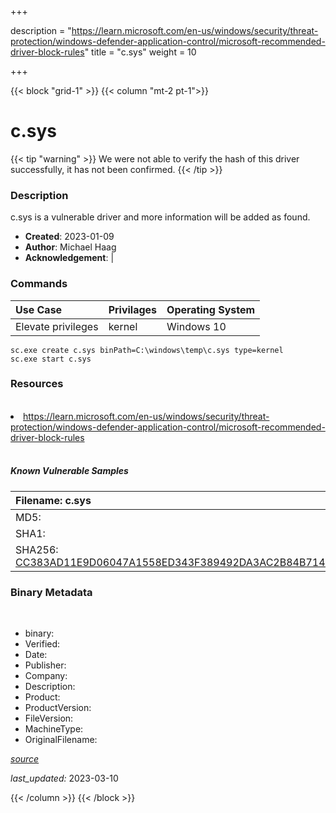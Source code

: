 +++

description = "https://learn.microsoft.com/en-us/windows/security/threat-protection/windows-defender-application-control/microsoft-recommended-driver-block-rules"
title = "c.sys"
weight = 10

+++


{{< block "grid-1" >}}
{{< column "mt-2 pt-1">}}




# c.sys 


{{< tip "warning" >}}
We were not able to verify the hash of this driver successfully, it has not been confirmed.
{{< /tip >}}




### Description


c.sys is a vulnerable driver and more information will be added as found.


- **Created**: 2023-01-09
- **Author**: Michael Haag
- **Acknowledgement**:  | [](https://twitter.com/)

### Commands

| Use Case | Privilages | Operating System | 
|:---- | ---- | ---- |
| Elevate privileges | kernel | Windows 10 |

```
sc.exe create c.sys binPath=C:\windows\temp\c.sys type=kernel
sc.exe start c.sys
```

### Resources
<br>


<li><a href=" https://learn.microsoft.com/en-us/windows/security/threat-protection/windows-defender-application-control/microsoft-recommended-driver-block-rules"> https://learn.microsoft.com/en-us/windows/security/threat-protection/windows-defender-application-control/microsoft-recommended-driver-block-rules</a></li>


<br>


##### Known Vulnerable Samples

| Filename: c.sys |
|:---- |
|MD5: <a href="https://www.virustotal.com/gui/file/{&#39;Filename&#39;: &#39;c.sys&#39;, &#39;MD5&#39;: &#39;&#39;, &#39;SHA1&#39;: &#39;&#39;, &#39;SHA256&#39;: &#39;CC383AD11E9D06047A1558ED343F389492DA3AC2B84B71462AEE502A2FA616C8&#39;}"></a>|
|SHA1: <a href="https://www.virustotal.com/gui/file/{&#39;Filename&#39;: &#39;c.sys&#39;, &#39;MD5&#39;: &#39;&#39;, &#39;SHA1&#39;: &#39;&#39;, &#39;SHA256&#39;: &#39;CC383AD11E9D06047A1558ED343F389492DA3AC2B84B71462AEE502A2FA616C8&#39;}"></a>|
|SHA256: <a href="https://www.virustotal.com/gui/file/{&#39;Filename&#39;: &#39;c.sys&#39;, &#39;MD5&#39;: &#39;&#39;, &#39;SHA1&#39;: &#39;&#39;, &#39;SHA256&#39;: &#39;CC383AD11E9D06047A1558ED343F389492DA3AC2B84B71462AEE502A2FA616C8&#39;}">CC383AD11E9D06047A1558ED343F389492DA3AC2B84B71462AEE502A2FA616C8</a>|




### Binary Metadata
<br>

- binary: 
- Verified: 
- Date: 
- Publisher: 
- Company: 
- Description: 
- Product: 
- ProductVersion: 
- FileVersion: 
- MachineType: 
- OriginalFilename: 

[*source*](https://github.com/magicsword-io/LOLDrivers/tree/main/yaml/c.sys.yml)

*last_updated:* 2023-03-10


{{< /column >}}
{{< /block >}}
